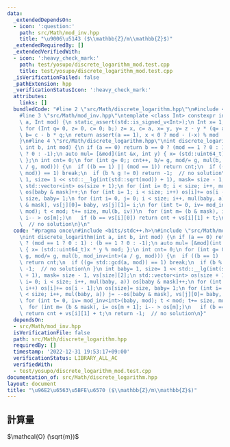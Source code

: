 ```yaml
---
data:
  _extendedDependsOn:
  - icon: ':question:'
    path: src/Math/mod_inv.hpp
    title: "\u9006\u5143 ($\\mathbb{Z}/m\\mathbb{Z}$)"
  _extendedRequiredBy: []
  _extendedVerifiedWith:
  - icon: ':heavy_check_mark:'
    path: test/yosupo/discrete_logarithm_mod.test.cpp
    title: test/yosupo/discrete_logarithm_mod.test.cpp
  _isVerificationFailed: false
  _pathExtension: hpp
  _verificationStatusIcon: ':heavy_check_mark:'
  attributes:
    links: []
  bundledCode: "#line 2 \"src/Math/discrete_logarithm.hpp\"\n#include <bits/stdc++.h>\n\
    #line 3 \"src/Math/mod_inv.hpp\"\ntemplate <class Int> constexpr inline Int mod_inv(Int\
    \ a, Int mod) {\n static_assert(std::is_signed_v<Int>);\n Int x= 1, y= 0, b= mod;\n\
    \ for (Int q= 0, z= 0, c= 0; b;) z= x, c= a, x= y, y= z - y * (q= a / b), a= b,\
    \ b= c - b * q;\n return assert(a == 1), x < 0 ? mod - (-x) % mod : x % mod;\n\
    }\n#line 4 \"src/Math/discrete_logarithm.hpp\"\nint discrete_logarithm(int a,\
    \ int b, int mod) {\n if (a == 0) return b == 0 ? (mod == 1 ? 0 : 1) : (b == 1\
    \ ? 0 : -1);\n auto mul= [&mod](int &x, int y) { x= (std::uint64_t)x * y % mod;\
    \ };\n int cnt= 0;\n for (int g= 0;; cnt++, b/= g, mod/= g, mul(b, mod_inv<int>(a\
    \ / g, mod))) {\n  if ((b == 1) || (mod == 1)) return cnt;\n  if ((g= std::gcd(a,\
    \ mod)) == 1) break;\n  if (b % g != 0) return -1;  // no solution\n }\n int baby=\
    \ 1, size= 1 << std::__lg(int(std::sqrt(mod)) + 1), mask= size - 1, vs[size][2];\n\
    \ std::vector<int> os(size + 1);\n for (int i= 0; i < size; i++, mul(baby, a))\
    \ os[baby & mask]++;\n for (int i= 1; i < size; i++) os[i]+= os[i - 1];\n os[size]=\
    \ size, baby= 1;\n for (int i= 0, j= 0; i < size; i++, mul(baby, a)) j= --os[baby\
    \ & mask], vs[j][0]= baby, vs[j][1]= i;\n for (int t= 0, iv= mod_inv<int>(baby,\
    \ mod); t < mod; t+= size, mul(b, iv))\n  for (int m= (b & mask), i= os[m + 1];\
    \ i-- > os[m];)\n   if (b == vs[i][0]) return cnt + vs[i][1] + t;\n return -1;\
    \  // no solution\n}\n"
  code: "#pragma once\n#include <bits/stdc++.h>\n#include \"src/Math/mod_inv.hpp\"\
    \nint discrete_logarithm(int a, int b, int mod) {\n if (a == 0) return b == 0\
    \ ? (mod == 1 ? 0 : 1) : (b == 1 ? 0 : -1);\n auto mul= [&mod](int &x, int y)\
    \ { x= (std::uint64_t)x * y % mod; };\n int cnt= 0;\n for (int g= 0;; cnt++, b/=\
    \ g, mod/= g, mul(b, mod_inv<int>(a / g, mod))) {\n  if ((b == 1) || (mod == 1))\
    \ return cnt;\n  if ((g= std::gcd(a, mod)) == 1) break;\n  if (b % g != 0) return\
    \ -1;  // no solution\n }\n int baby= 1, size= 1 << std::__lg(int(std::sqrt(mod))\
    \ + 1), mask= size - 1, vs[size][2];\n std::vector<int> os(size + 1);\n for (int\
    \ i= 0; i < size; i++, mul(baby, a)) os[baby & mask]++;\n for (int i= 1; i < size;\
    \ i++) os[i]+= os[i - 1];\n os[size]= size, baby= 1;\n for (int i= 0, j= 0; i\
    \ < size; i++, mul(baby, a)) j= --os[baby & mask], vs[j][0]= baby, vs[j][1]= i;\n\
    \ for (int t= 0, iv= mod_inv<int>(baby, mod); t < mod; t+= size, mul(b, iv))\n\
    \  for (int m= (b & mask), i= os[m + 1]; i-- > os[m];)\n   if (b == vs[i][0])\
    \ return cnt + vs[i][1] + t;\n return -1;  // no solution\n}"
  dependsOn:
  - src/Math/mod_inv.hpp
  isVerificationFile: false
  path: src/Math/discrete_logarithm.hpp
  requiredBy: []
  timestamp: '2022-12-31 19:53:17+09:00'
  verificationStatus: LIBRARY_ALL_AC
  verifiedWith:
  - test/yosupo/discrete_logarithm_mod.test.cpp
documentation_of: src/Math/discrete_logarithm.hpp
layout: document
title: "\u96E2\u6563\u5BFE\u6570 ($\\mathbb{Z}/m\\mathbb{Z}$)"
---
```

## 計算量
$\mathcal{O} (\sqrt{m})$